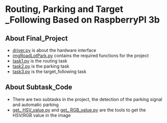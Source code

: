 # Routing, Parking and Target _Following Based on RaspberryPI 3b

## About Final_Project ##
* [driver.py](/Final_Project/driver.py) is about the hardware interface
* [imgRoadLotPark.py](/Final_Project/imgRoadLotPark.py) contains the required functions for the project
* [task1.py](/Final_Project/task1.py) is the routing task
*  [task2.py](/Final_Project/task2.py) is the parking task
*  [task3.py](/Final_Project/task3.py) is the target_following task

## About Subtask_Code ##
* There are two subtasks in the project, the detection of the parking signal and automatic parking
* [get_ HSV_value.py](/Subtask_Code/Parking/get_HSV_value.py) and [get_ RGB_value.py](/Subtask_Code/Parking/get_RGB_value.py) are the tools to get the HSV/RGB value in the image